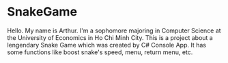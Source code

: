 # SnakeGame
Hello. My name is Arthur. I'm a sophomore majoring in Computer Science at the University of Economics in Ho Chi Minh City. This is a project about a lengendary Snake Game which was created by C# Console App. It has some functions like boost snake's speed, menu, return menu, etc.
